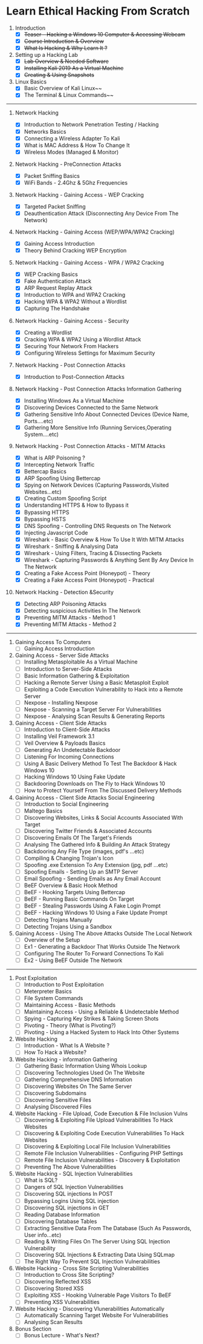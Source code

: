 # Learn Ethical Hacking From Scratch

1. Introduction
   - [x] ~~Teaser - Hacking a Windows 10 Computer & Accessing Webcam~~
   - [x] ~~Course Introduction & Overview~~
   - [x] ~~What Is Hacking & Why Learn It ?~~
1. Setting up a Hacking Lab
   - [x] ~~Lab Overview & Needed Software~~
   - [x] ~~Installing Kali 2019 As a Virtual Machine~~
   - [x] ~~Creating & Using Snapshots~~
1. Linux Basics
   - [x] Basic Overview of Kali Linux~~
   - [x] The Terminal & Linux Commands~~

---

1. Network Hacking

   - [x] Introduction to Network Penetration Testing / Hacking
   - [x] Networks Basics
   - [x] Connecting a Wireless Adapter To Kali
   - [x] What is MAC Address & How To Change It
   - [x] Wireless Modes (Managed & Monitor)

1. Network Hacking - PreConnection Attacks

   - [x] Packet Sniffing Basics
   - [x] WiFi Bands - 2.4Ghz & 5Ghz Frequencies

1. Network Hacking - Gaining Access - WEP Cracking

   - [x] Targeted Packet Sniffing
   - [x] Deauthentication Attack (Disconnecting Any Device From The Network)

1. Network Hacking - Gaining Access (WEP/WPA/WPA2 Cracking)
   - [x] Gaining Access Introduction
   - [x] Theory Behind Cracking WEP Encryption
1. Network Hacking - Gaining Access - WPA / WPA2 Cracking
   - [x] WEP Cracking Basics
   - [x] Fake Authentication Attack
   - [x] ARP Request Replay Attack
   - [x] Introduction to WPA and WPA2 Cracking
   - [x] Hacking WPA & WPA2 Without a Wordlist
   - [x] Capturing The Handshake
1. Network Hacking - Gaining Access - Security
   - [x] Creating a Wordlist
   - [x] Cracking WPA & WPA2 Using a Wordlist Attack
   - [x] Securing Your Network From Hackers
   - [x] Configuring Wireless Settings for Maximum Security
1. Network Hacking - Post Connection Attacks
   - [x] Introduction to Post-Connection Attacks
1. Network Hacking - Post Connection Attacks Information Gathering
   - [x] Installing Windows As a Virtual Machine
   - [x] Discovering Devices Connected to the Same Network
   - [x] Gathering Sensitive Info About Connected Devices (Device Name, Ports....etc)
   - [x] Gathering More Sensitive Info (Running Services,Operating System....etc)
1. Network Hacking - Post Connection Attacks - MITM Attacks
   - [x] What is ARP Poisoning ?
   - [x] Intercepting Network Traffic
   - [x] Bettercap Basics
   - [x] ARP Spoofing Using Bettercap
   - [x] Spying on Network Devices (Capturing Passwords,Visited Websites...etc)
   - [x] Creating Custom Spoofing Script
   - [x] Understanding HTTPS & How to Bypass it
   - [x] Bypassing HTTPS
   - [x] Bypassing HSTS
   - [x] DNS Spoofing - Controlling DNS Requests on The Network
   - [x] Injecting Javascript Code
   - [x] Wireshark - Basic Overview & How To Use It With MITM Attacks
   - [x] Wireshark - Sniffing & Analysing Data
   - [x] Wireshark - Using Filters, Tracing & Dissecting Packets
   - [x] Wireshark - Capturing Passwords & Anything Sent By Any Device In The Network
   - [x] Creating a Fake Access Point (Honeypot) - Theory
   - [x] Creating a Fake Access Point (Honeypot) - Practical
1. Network Hacking - Detection &Security
   - [x] Detecting ARP Poisoning Attacks
   - [x] Detecting suspicious Activities In The Network
   - [x] Preventing MITM Attacks - Method 1
   - [x] Preventing MITM Attacks - Method 2

---

1. Gaining Access To Computers
   - [ ] Gaining Access Introduction
1. Gaining Access - Server Side Attacks
   - [ ] Installing Metasploitable As a Virtual Machine
   - [ ] Introduction to Server-Side Attacks
   - [ ] Basic Information Gathering & Exploitation
   - [ ] Hacking a Remote Server Using a Basic Metasploit Exploit
   - [ ] Exploiting a Code Execution Vulnerability to Hack into a Remote Server
   - [ ] Nexpose - Installing Nexpose
   - [ ] Nexpose - Scanning a Target Server For Vulnerabilities
   - [ ] Nexpose - Analysing Scan Results & Generating Reports
1. Gaining Access - Client Side Attacks
   - [ ] Introduction to Client-Side Attacks
   - [ ] Installing Veil Framework 3.1
   - [ ] Veil Overview & Payloads Basics
   - [ ] Generating An Undetectable Backdoor
   - [ ] Listening For Incoming Connections
   - [ ] Using A Basic Delivery Method To Test The Backdoor & Hack Windows 10
   - [ ] Hacking Windows 10 Using Fake Update
   - [ ] Backdooring Downloads on The Fly to Hack Windows 10
   - [ ] How to Protect Yourself From The Discussed Delivery Methods
1. Gaining Access - Client Side Attacks Social Engineering
   - [ ] Introduction to Social Engineering
   - [ ] Maltego Basics
   - [ ] Discovering Websites, Links & Social Accounts Associated With Target
   - [ ] Discovering Twitter Friends & Associated Accounts
   - [ ] Discovering Emails Of The Target's Friends
   - [ ] Analysing The Gathered Info & Building An Attack Strategy
   - [ ] Backdooring Any File Type (images, pdf's ...etc)
   - [ ] Compiling & Changing Trojan's Icon
   - [ ] Spoofing .exe Extension To Any Extension (jpg, pdf ...etc)
   - [ ] Spoofing Emails - Setting Up an SMTP Server
   - [ ] Email Spoofing - Sending Emails as Any Email Account
   - [ ] BeEF Overview & Basic Hook Method
   - [ ] BeEF - Hooking Targets Using Bettercap
   - [ ] BeEF - Running Basic Commands On Target
   - [ ] BeEF - Stealing Passwords Using A Fake Login Prompt
   - [ ] BeEF - Hacking Windows 10 Using a Fake Update Prompt
   - [ ] Detecting Trojans Manually
   - [ ] Detecting Trojans Using a Sandbox
1. Gaining Access - Using The Above Attacks Outside The Local Network
   - [ ] Overview of the Setup
   - [ ] Ex1 - Generating a Backdoor That Works Outside The Network
   - [ ] Configuring The Router To Forward Connections To Kali
   - [ ] Ex2 - Using BeEF Outside The Network

---

1. Post Exploitation
   - [ ] Introduction to Post Exploitation
   - [ ] Meterpreter Basics
   - [ ] File System Commands
   - [ ] Maintaining Access - Basic Methods
   - [ ] Maintaining Access - Using a Reliable & Undetectable Method
   - [ ] Spying - Capturing Key Strikes & Taking Screen Shots
   - [ ] Pivoting - Theory (What is Pivoting?)
   - [ ] Pivoting - Using a Hacked System to Hack Into Other Systems
1. Website Hacking
   - [ ] Introduction - What Is A Website ?
   - [ ] How To Hack a Website?
1. Website Hacking - information Gathering
   - [ ] Gathering Basic Information Using Whois Lookup
   - [ ] Discovering Technologies Used On The Website
   - [ ] Gathering Comprehensive DNS Information
   - [ ] Discovering Websites On The Same Server
   - [ ] Discovering Subdomains
   - [ ] Discovering Sensitive Files
   - [ ] Analysing Discovered Files
1. Website Hacking - File Upload, Code Execution & File Inclusion Vulns
   - [ ] Discovering & Exploiting File Upload Vulnerabilities To Hack Websites
   - [ ] Discovering & Exploiting Code Execution Vulnerabilities To Hack Websites
   - [ ] Discovering & Exploiting Local File Inclusion Vulnerabilities
   - [ ] Remote File Inclusion Vulnerabilities - Configuring PHP Settings
   - [ ] Remote File Inclusion Vulnerabilities - Discovery & Exploitation
   - [ ] Preventing The Above Vulnerabilities
1. Website Hacking - SQL Injection Vulnerabilities
   - [ ] What is SQL?
   - [ ] Dangers of SQL Injection Vulnerabilities
   - [ ] Discovering SQL injections In POST
   - [ ] Bypassing Logins Using SQL injection
   - [ ] Discovering SQL injections in GET
   - [ ] Reading Database Information
   - [ ] Discovering Database Tables
   - [ ] Extracting Sensitive Data From The Database (Such As Passwords, User info...etc)
   - [ ] Reading & Writing Files On The Server Using SQL Injection Vulnerability
   - [ ] Discovering SQL Injections & Extracting Data Using SQLmap
   - [ ] The Right Way To Prevent SQL Injection Vulnerabilities
1. Website Hacking - Cross Site Scripting Vulnerabilities
   - [ ] Introduction to Cross Site Scripting?
   - [ ] Discovering Reflected XSS
   - [ ] Discovering Stored XSS
   - [ ] Exploiting XSS - Hooking Vulnerable Page Visitors To BeEF
   - [ ] Preventing XSS Vulnerabilities
1. Website Hacking - Discovering Vlunerabilities Automatically
   - [ ] Automatically Scanning Target Website For Vulnerabilities
   - [ ] Analysing Scan Results
1. Bonus Section
   - [ ] Bonus Lecture - What's Next?
